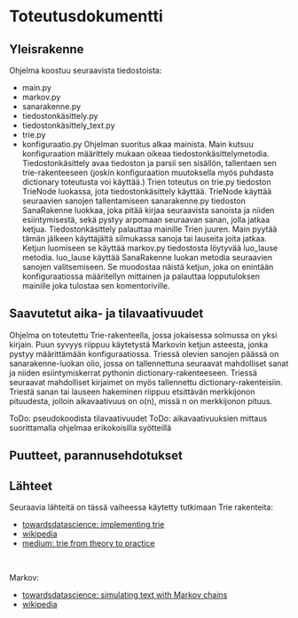 # Toteutusdokumentti

## Yleisrakenne
Ohjelma koostuu seuraavista tiedostoista:
* main.py
* markov.py
* sanarakenne.py
* tiedostonkäsittely.py
* tiedostonkäsittely_text.py
* trie.py
* konfiguraatio.py
Ohjelman suoritus alkaa mainista. Main kutsuu konfiguraation määrittely mukaan oikeaa tiedostonkäsittelymetodia. Tiedostonkäsittely avaa tiedoston ja parsii sen sisällön, tallentaen sen trie-rakenteeseen (joskin konfiguraation muutoksella myös puhdasta dictionary toteutusta voi käyttää.) Trien toteutus on trie.py tiedoston TrieNode luokassa, jota tiedostonkäsittely käyttää. TrieNode käyttää seuraavien sanojen tallentamiseen sanarakenne.py tiedoston SanaRakenne luokkaa, joka pitää kirjaa seuraavista sanoista ja niiden esiintymisestä, sekä pystyy arpomaan seuraavan sanan, jolla jatkaa ketjua. Tiedostonkäsittely palauttaa mainille Trien juuren. Main pyytää tämän jälkeen käyttäjältä silmukassa sanoja tai lauseita joita jatkaa. Ketjun luomiseen se käyttää markov.py tiedostosta löytyvää luo_lause metodia. luo_lause käyttää SanaRakenne luokan metodia seuraavien sanojen valitsemiseen. Se muodostaa näistä ketjun, joka on enintään konfiguraatiossa määritellyn mittainen ja palauttaa lopputuloksen mainille joka tulostaa sen komentoriville.

## Saavutetut aika- ja tilavaativuudet
Ohjelma on toteutettu Trie-rakenteella, jossa jokaisessa solmussa on yksi kirjain. Puun syvyys riippuu käytetystä Markovin ketjun asteesta, jonka pystyy määrittämään konfiguraatiossa. Triessä olevien sanojen päässä on sanarakenne-luokan olio, jossa on tallennettuna seuraavat mahdolliset sanat ja niiden esiintymiskerrat pythonin dictionary-rakenteeseen. Triessä seuraavat mahdolliset kirjaimet on myös tallennettu dictionary-rakenteisiin. Triestä sanan tai lauseen hakeminen riippuu etsittävän merkkijonon pituudesta, jolloin aikavaativuus on o(n), missä n on merkkijonon pituus.

ToDo: pseudokoodista tilavaativuudet
ToDo: aikavaativuuksien mittaus suorittamalla ohjelmaa erikokoisilla syötteillä

## Puutteet, parannusehdotukset

## Lähteet
Seuraavia lähteitä on tässä vaiheessa käytetty tutkimaan Trie rakenteita:
* [towardsdatascience: implementing trie](https://towardsdatascience.com/implementing-a-trie-data-structure-in-python-in-less-than-100-lines-of-code-a877ea23c1a1)
* [wikipedia](https://en.wikipedia.org/wiki/Trie)
* [medium: trie from theory to practice](https://medium.com/@makhmud.islamov/trie-from-theory-to-practice-ab070d6b539c)
 </br>
 
Markov:
* [towardsdatascience: simulating text with Markov chains](https://towardsdatascience.com/simulating-text-with-markov-chains-in-python-1a27e6d13fc6)
* [wikipedia](https://en.wikipedia.org/wiki/Markov_chain)
